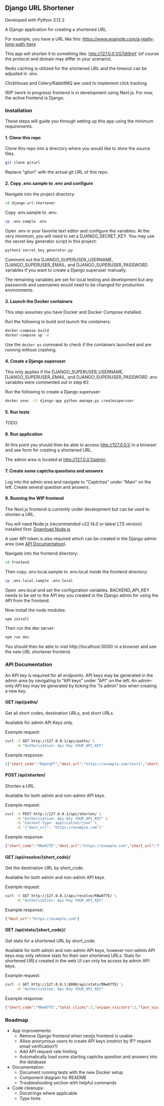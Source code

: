 ## Django URL Shortener

Developed with Python 3.12.2

A Django application for creating a shortened URL.

For example, you have a URL like this: https://www.example.com/a-really-long-path-here

This app will shorten it to something like: http://127.0.0.1/G7dt9mY (of course the protocol and domain may differ in your scenario).

Redis caching is utilized for the shortened URL and the timeout can be adjusted in .env.

ClickHouse and Celery/RabbitMQ are used to implement click tracking.

WIP (work in progress) frontend is in development using Next.js. For now, the active frontend is Django.

### Installation

These steps will guide you through setting up this app using the minimum requirements.

#### 1. Clone this repo

Clone this repo into a directory where you would like to store the source files.

```bash
git clone giturl
```

Replace "giturl" with the actual git URL of this repo.

#### 2. Copy .env.sample to .env and configure

Navigate into the project directory:

```bash
cd django-url-shortener
```

Copy .env.sample to .env:

```bash
cp .env.sample .env
```

Open .env in your favorite text editor and configure the variables. At the very minimum, you will need to set a DJANGO_SECRET_KEY. You may use the secret key generator script in this project:

```bash
python3 secret_key_generator.py
```

Comment out the DJANGO_SUPERUSER_USERNAME, DJANGO_SUPERUSER_EMAIL, and DJANGO_SUPERUSER_PASSWORD variables if you want to create a Django superuser manually.

The remaining variables are set for local testing and development but any passwords and usernames would need to be changed for production environments.

#### 3. Launch the Docker containers

This step assumes you have Docker and Docker Compose installed.

Run the following to build and launch the containers:

```bash
docker-compose build
docker-compose up -d
```

Use the `docker ps` command to check if the containers launched and are running without crashing.

#### 4. Create a Django superuser

This only applies if the DJANGO_SUPERUSER_USERNAME, DJANGO_SUPERUSER_EMAIL, and DJANGO_SUPERUSER_PASSWORD .env variables were commented out in step #2.

Run the following to create a Django superuser:

```bash
docker exec -it django-app python manage.py createsuperuser
```

#### 5. Run tests

TODO

#### 6. Run application

At this point you should then be able to access http://127.0.0.1/ in a browser and see form for creating a shortened URL.

The admin area is located at http://127.0.0.1/admin .

#### 7. Create some captcha questions and answers

Log into the admin area and navigate to "Captchas" under "Main" on the left. Create several question and answers.

#### 8. Running the WIP frontend

The Next.js frontend is currently under development but can be used to shorten a URL.

You will need Node.js (recommended v22.14.0 or latest LTS version) installed first: [Download Node.js](https://nodejs.org/en/download)

A user API token is also required which can be created in the Django admin area (see [API Documentation](#api-documentation)).

Navigate into the frontend directory:

```bash
cd frontend
```

Then copy .env.local.sample to .env.local inside the frontend directory:

```bash
cp .env.local.sample .env.local
```

Open .env.local and set the configuration variables. BACKEND_API_KEY needs to be set to the API key you created in the Django admin for using the API from the frontend.

Now install the node modules:

```bash
npm install
```

Then run the dev server:

```bash
npm run dev
```

You should then be able to visit http://localhost:3000/ in a browser and see the new URL shortener frontend.

### API Documentation

An API key is required for all endpoints. API keys may be generated in the admin area by navigating to "API keys" under "API" on the left. An admin-only API key may be generated by ticking the "Is admin" box when creating a new key.

#### GET /api/paths/

Get all short codes, destination URLs, and short URLs.

Available for admin API Keys only.

Example request:
```bash
curl -X GET http://127.0.0.1/api/paths/ \
     -H "Authorization: Api-Key YOUR_API_KEY"
```

Example response:
```json
[{"short_code":"RdpYqPT","dest_url":"https://example.com/test1","short_url":"http://127.0.0.1/RdpYqPT"},{"short_code":"oDr9JOs","dest_url":"https://example.com/test2","short_url":"http://127.0.0.1/oDr9JOs"}]
```

#### POST /api/shorten/

Shorten a URL.

Available for both admin and non-admin API keys.

Example request:
```bash
curl -X POST http://127.0.0.1/api/shorten/ \
     -H "Authorization: Api-Key YOUR_API_KEY" \
     -H "Content-Type: application/json" \
     -d '{"dest_url": "https://example.com"}'
```

Example response:
```json
{"short_code":"RNw07TE","dest_url":"https://example.com","short_url":"http://127.0.0.1/RNw07TE"}
```

#### GET /api/resolve/{short_code}/

Get the destination URL by short_code.

Available for both admin and non-admin API keys.

Example request:
```bash
curl -X GET http://127.0.0.1/api/resolve/RNw07TE/ \
     -H "Authorization: Api-Key YOUR_API_KEY"
```

Example response:
```json
{"dest_url":"https://example.com"}
```

#### GET /api/stats/{short_code}/

Get stats for a shortened URL by short_code.

Available for both admin and non-admin API keys, however non-admin API keys may only retrieve stats for their own shortened URLs. Stats for shortened URLs created in the web UI can only be access by admin API keys.

Example request:
```bash
curl -X GET http://127.0.0.1:8000/api/stats/RNw07TE/ \
     -H "Authorization: Api-Key YOUR_API_KEY"
```

Example response:
```json
{"short_code":"RNw07TE","total_clicks":3,"unique_visitors":1,"last_visited":"2025-02-09T03:49:27"}
```

### Roadmap

- App improvements:
  - Remove Django frontend when nextjs frontend is usable
  - Allow anonymous users to create API keys (restrict by IP? require email verification?)
  - Add API request rate limiting
  - Automatically load some starting captcha question and answers into the database
- Documentation:
  - Document running tests with the new Docker setup
  - Component diagram for README
  - Troubleshooting section with helpful commands
- Code cleanups:
  - Docstrings where applicable
  - Type hints
